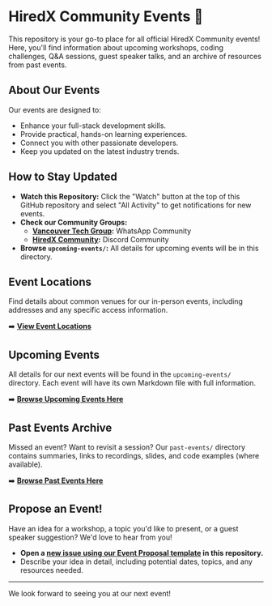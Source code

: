 # HiredX Community Events 📅

This repository is your go-to place for all official HiredX Community events! Here, you'll find information about upcoming workshops, coding challenges, Q&A sessions, guest speaker talks, and an archive of resources from past events.

## About Our Events

Our events are designed to:
* Enhance your full-stack development skills.
* Provide practical, hands-on learning experiences.
* Connect you with other passionate developers.
* Keep you updated on the latest industry trends.

## How to Stay Updated

* **Watch this Repository:** Click the "Watch" button at the top of this GitHub repository and select "All Activity" to get notifications for new events.
* **Check our Community Groups:** 
    * **[Vancouver Tech Group](https://chat.whatsapp.com/GXXSWJBWdnkFElMxwUldIh):** WhatsApp Community
    * **[HiredX Community](https://discord.gg/EAvtsvnrAJ):** Discord Community
* **Browse `upcoming-events/`:** All details for upcoming events will be in this directory.

## Event Locations

Find details about common venues for our in-person events, including addresses and any specific access information.

➡️ **[View Event Locations](locations.md)**

## Upcoming Events

All details for our next events will be found in the `upcoming-events/` directory. Each event will have its own Markdown file with full information.

➡️ **[Browse Upcoming Events Here](upcoming-events/)**

## Past Events Archive

Missed an event? Want to revisit a session? Our `past-events/` directory contains summaries, links to recordings, slides, and code examples (where available).

➡️ **[Browse Past Events Here](past-events/)**

## Propose an Event!

Have an idea for a workshop, a topic you'd like to present, or a guest speaker suggestion? We'd love to hear from you!

* **Open a [new issue using our Event Proposal template](https://github.com/HiredX-Community/events/issues/new?template=event-proposal.yml) in this repository.**
* Describe your idea in detail, including potential dates, topics, and any resources needed.

---

We look forward to seeing you at our next event!

